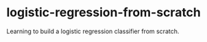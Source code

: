 # logistic-regression-from-scratch
Learning to build a logistic regression classifier from scratch.
